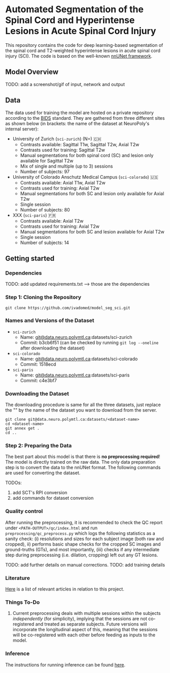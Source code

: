# Automated Segmentation of the Spinal Cord and Hyperintense Lesions in Acute Spinal Cord Injury

This repository contains the code for deep learning-based segmentation of the spinal cord and T2-weighted hyperintense lesions in acute spinal cord injury (SCI). The code is based on the well-known [nnUNet framework](https://github.com/MIC-DKFZ/nnUNet).


## Model Overview

TODO: add a screenshot/gif of input, network and output


## Data

The data used for training the model are hosted on a private repository according to the [BIDS](https://bids.neuroimaging.io) standard. They are gathered from three different sites as shown below (in brackets: the name of the dataset at NeuroPoly's internal server):

- University of Zurich (`sci-zurich`) (N=) 🇨🇭
  - Contrasts available: Sagittal T1w, Sagittal T2w, Axial T2w
  - Contrasts used for training: Sagittal T2w
  - Manual segmentations for both spinal cord (SC) and lesion only available for Sagittal T2w
  - Mix of single and multiple (up to 3) sessions
  - Number of subjects: 97
- University of Colorado Anschutz Medical Campus (`sci-colorado`) 🇺🇸
  - Contrasts available: Axial T1w, Axial T2w
  - Contrasts used for training: Axial T2w
  - Manual segmentations for both SC and lesion only available for Axial T2w
  - Single session
  - Number of subjects: 80
- XXX (`sci-paris`) 🇫🇷
  - Contrasts available: Axial T2w
  - Contrasts used for training: Axial T2w
  - Manual segmentations for both SC and lesion available for Axial T2w
  - Single session
  - Number of subjects: 14


## Getting started

### Dependencies

TODO: add updated requirements.txt --> those are the dependencies

### Step 1: Cloning the Repository

~~~
git clone https://github.com/ivadomed/model_seg_sci.git
~~~

### Names and Versions of the Dataset

- `sci-zurich`
  - Name: git@data.neuro.polymtl.ca:datasets/sci-zurich
  - Commit: b3cb6f51  (can be checked by running `git log --oneline` after downloading the dataset)
- `sci-colorado`
  - Name: git@data.neuro.polymtl.ca:datasets/sci-colorado
  - Commit: 1518ecd
- `sci-paris`
  - Name: git@data.neuro.polymtl.ca:datasets/sci-paris
  - Commit: c4e3bf7

### Downloading the Dataset

The downloading procedure is same for all the three datasets, just replace the "<dataset-name>" by the name of the dataset you want to download from the server.

~~~
git clone git@data.neuro.polymtl.ca:datasets/<dataset-name>
cd <dataset-name>
git annex get .
cd ..
~~~
 
### Step 2: Preparing the Data

The best part about this model is that there is **no preprocessing required**! The model is directly trained on the raw data. The only data preparation step is to convert the data to the nnUNet format. The following commands are used for converting the dataset. 

TODOs: 
1. add SCT's RPI conversion 
2. add commands for dataset conversion


### Quality control

After running the preprocessing, it is recommended to check the QC report under `<PATH-OUTPUT>/qc/index.html` and run `preprocessing/qc_preprocess.py` which logs the following statistics as a sanity check: (i) resolutions and sizes for each subject image (both raw and cropped), ii) performs basic shape checks for the cropped SC images and ground-truths (GTs), and most importantly, (iii) checks if any intermediate step during preprocessing (i.e. dilation, cropping) left out any GT lesions.  

TODO: add further details on manual corrections.
TODO: add training details

### Literature

[Here](https://intranet.neuro.polymtl.ca/bibliography/spinal-cord-injury.html#) is a list of relevant articles in relation to this project.

### Things To-Do
1. Current preprocessing deals with multiple sessions within the subjects _independently_ (for simplicity), implying that the sessions are not co-registered and treated as separate subjects. Future versions will incorporate the longitudinal aspect of this, meaning that the sessions will be co-registered with each other before feeding as inputs to the model.

### Inference

The instructions for running inference can be found [here]().


